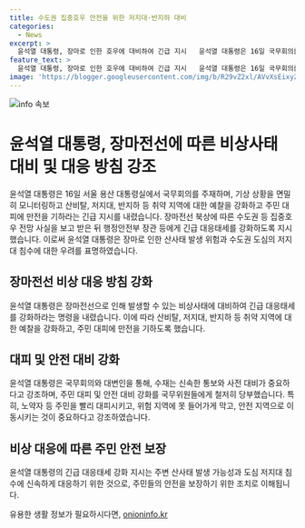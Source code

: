 ```yaml
---
title: 수도권 집중호우 안전을 위한 저지대·반지하 대비
categories:
  - News
excerpt: >
  윤석열 대통령, 장마로 인한 호우에 대비하여 긴급 지시   윤석열 대통령은 16일 국무회의를 주재하며, 장마전선으로 인해 예상되는 집중호우에 대비해 산사태 및 침수 취약 지역을 강화 예찰하고 주민 대피에 만전을 기할 것을 지시했다. 이에 대해 대통령실 대변인은 지속된 장마로 인해 산사태 발생 가능성이 높아졌다며 수도권 등 지역의 안전에 우려를 표명했다. 또한, 국무회의에서 수재는 가장 무서운 재해라며 신속한 통보와 사전 대비가 중요하다고 강조했다.
feature_text: >
  윤석열 대통령, 장마로 인한 호우에 대비하여 긴급 지시   윤석열 대통령은 16일 국무회의를 주재하며, 장마전선으로 인해 예상되는 집중호우에 대비해 산사태 및 침수 취약 지역을 강화 예찰하고 주민 대피에 만전을 기할 것을 지시했다. 이에 대해 대통령실 대변인은 지속된 장마로 인해 산사태 발생 가능성이 높아졌다며 수도권 등 지역의 안전에 우려를 표명했다. 또한, 국무회의에서 수재는 가장 무서운 재해라며 신속한 통보와 사전 대비가 중요하다고 강조했다.
image: 'https://blogger.googleusercontent.com/img/b/R29vZ2xl/AVvXsEixyZcFfHzMRdzZMjFBmAUKJYCLCGyLL1o632UiGVXcaFdKo_bkvkuCioo0uUKlGfBVcT3P84aROyZIXSBEx3Aw5nCQ3pTgDom1WDC4m8eifvWiAmWEEVb4x6G_l8C0QH225ldMjyaFvpxGEBGNO37VmDTDMHGhJPq73UglMfDca1-0aw/s1600/blogspot.png'
---
```


<p><img src="https://blogger.googleusercontent.com/img/b/R29vZ2xl/AVvXsEixyZcFfHzMRdzZMjFBmAUKJYCLCGyLL1o632UiGVXcaFdKo_bkvkuCioo0uUKlGfBVcT3P84aROyZIXSBEx3Aw5nCQ3pTgDom1WDC4m8eifvWiAmWEEVb4x6G_l8C0QH225ldMjyaFvpxGEBGNO37VmDTDMHGhJPq73UglMfDca1-0aw/s1600/blogspot.png" alt="info 속보" /></p>

<h1>윤석열 대통령, 장마전선에 따른 비상사태 대비 및 대응 방침 강조</h1>

<p data-ke-size="size16">윤석열 대통령은 16일 서울 용산 대통령실에서 국무회의를 주재하며, 기상 상황을 면밀히 모니터링하고 산비탈, 저지대, 반지하 등 취약 지역에 대한 예찰을 강화하고 주민 대피에 만전을 기하라는 긴급 지시를 내렸습니다. 장마전선 북상에 따른 수도권 등 집중호우 전망 사실을 보고 받은 뒤 행정안전부 장관 등에게 긴급 대응태세를 강화하도록 지시했습니다. 이로써 윤석열 대통령은 장마로 인한 산사태 발생 위험과 수도권 도심의 저지대 침수에 대한 우려를 표명하였습니다.</p>

<h2 data-ke-size="size26">장마전선 비상 대응 방침 강화</h2>

<p data-ke-size="size16">윤석열 대통령은 장마전선으로 인해 발생할 수 있는 비상사태에 대비하여 긴급 대응태세를 강화하라는 명령을 내렸습니다. 이에 따라 산비탈, 저지대, 반지하 등 취약 지역에 대한 예찰을 강화하고, 주민 대피에 만전을 기하도록 했습니다.</p>

<h2 data-ke-size="size26">대피 및 안전 대비 강화</h2>

<p data-ke-size="size16">윤석열 대통령은 국무회의와 대변인을 통해, 수재는 신속한 통보와 사전 대비가 중요하다고 강조하며, 주민 대피 및 안전 대비 강화를 국무위원들에게 철저히 당부했습니다. 특히, 노약자 등 주민을 빨리 대피시키고, 위험 지역에 못 들어가게 막고, 안전 지역으로 이동시키는 것이 중요하다고 강조하였습니다.</p>

<h2 data-ke-size="size26">비상 대응에 따른 주민 안전 보장</h2>

<p data-ke-size="size16">윤석열 대통령의 긴급 대응태세 강화 지시는 주변 산사태 발생 가능성과 도심 저지대 침수에 신속하게 대응하기 위한 것으로, 주민들의 안전을 보장하기 위한 조치로 이해됩니다.</p>
유용한 생활 정보가 필요하시다면, <a href="https://onioninfo.kr" rel="dofollow">onioninfo.kr</a>


